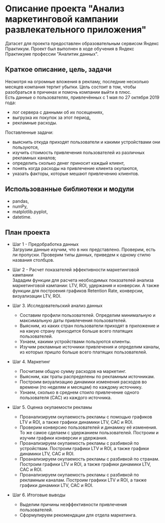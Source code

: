 # Описание проекта "Анализ маркетинговой кампании развлекательного приложения"
Датасет для проекта предоставлен образовательным сервисом Яндекс Практикум. Проект был выполнен в ходе обучения в Яндекс Практикуме профессии "Аналитик данных". 
## Краткое описание, цель, задачи
Несмотря на огромные вложения в рекламу, последние несколько месяцев компания терпит убытки. 
Цель состоит в том, чтобы разобраться в причинах и помочь компании выйти в плюс.\
Есть данные о пользователях, привлечённых с 1 мая по 27 октября 2019 года:
- лог сервера с данными об их посещениях,
- выгрузка их покупок за этот период,
- рекламные расходы.

Поставленные задачи:
- выяснить откуда приходят пользователи и какими устройствами они пользуются,
- изучить стоимость привлечения пользователей из различных рекламных каналов;
- определить сколько денег приносит каждый клиент,
- понять когда расходы на привлечение клиента окупаются,
- указать факторы, которые мешают привлечению клиентов.
## Использованные библиотеки и модули
- pandas,
- numPy,
- matplotlib.pyplot,
- datetime.

## План проекта
- Шаг 1 - Предобработка данных\
Загрузим данные изучим, что в них представлено. Проверим, есть ли пропуски. Проверим типы данных, приведем к одному стилю названия столбцов.

- Шаг 2 - Расчет показателей эффективности маркетинговой кампании\
Зададим функции для расчета необходимых показателей анализа маркетинговой кампании: LTV, ROI, удержания и конверсии.
А также функции для построения графиков Retention Rate, конверсии, визуализации LTV, ROI.

- Шаг 3. Исследовательский анализ данных
    - Составим профили пользователей. Определим минимальную и максимальную даты привлечения пользователей.
    - Выясним, из каких стран пользователи приходят в приложение и на какую страну приходится больше всего платящих пользователей. 
    - Узнаем, какими устройствами пользуются клиенты. 
    - Изучим рекламные источники привлечения и определим каналы, из которых пришло больше всего платящих пользователей. 

- Шаг 4. Маркетинг
   - Посчитаем общую сумму расходов на маркетинг.
   - Выясним, как траты распределены по рекламным источникам.
   - Построим визуализацию динамики изменения расходов во времени (по неделям и месяцам) по каждому источнику.
   - Узнаем, сколько в среднем стоило привлечение одного пользователя (CAC) из каждого источника.

- Шаг 5. Оценка окупаемости рекламы
    - Проанализируем окупаемость рекламы c помощью графиков LTV и ROI, а также графики динамики LTV, CAC и ROI.
    - Проверим конверсию пользователей и динамику её изменения. То же самое сделаем с удержанием пользователей. Построим и изучим графики конверсии и удержания.
    - Проанализируем окупаемость рекламы с разбивкой по устройствам. Построим графики LTV и ROI, а также графики динамики LTV, CAC и ROI.
    - Проанализируем окупаемость рекламы с разбивкой по странам. Построим графики LTV и ROI, а также графики динамики LTV, CAC и ROI.
    - Проанализируем окупаемость рекламы с разбивкой по рекламным каналам. Построим графики LTV и ROI, а также графики динамики LTV, CAC и ROI.

- Шаг 6. Итоговые выводы
    - Выделим причины неэффективности привлечения пользователей.
    - Сформулируем рекомендации для отдела маркетинга.
